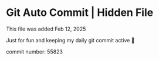# Git Auto Commit | Hidden File

This file was added Feb 12, 2025

Just for fun and keeping my daily git commit active 🤪

commit number: 55823
